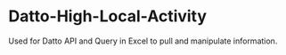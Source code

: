 # Datto-High-Local-Activity
Used for Datto API and Query in Excel to pull and manipulate information.
